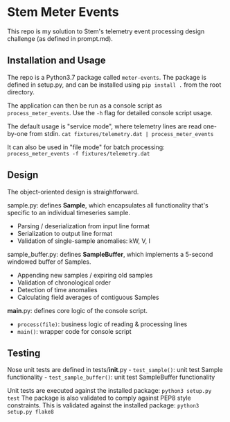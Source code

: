 # Stem Meter Events
This repo is my solution to Stem's telemetry event processing design challenge (as defined in prompt.md).

## Installation and Usage
The repo is a Python3.7 package called `meter-events`.  The package is defined in setup.py, and can be installed using `pip install .` from the root directory.

The application can then be run as a console script as `process_meter_events`. Use the `-h` flag for detailed console script usage.

The default usage is "service mode", where telemetry lines are read one-by-one from stdin. 
`cat fixtures/telemetry.dat | process_meter_events`

It can also be used in "file mode" for batch processing: `process_meter_events -f fixtures/telemetry.dat`

## Design
The object-oriented design is straightforward. 

sample.py: defines **Sample**, which encapsulates all functionality that's specific to an individual timeseries sample.
 - Parsing / deserialization from input line format
 - Serialization to output line format
 - Validation of single-sample anomalies: kW, V, I

sample_buffer.py: defines **SampleBuffer**, which implements a 5-second windowed buffer of Samples.
 - Appending new samples / expiring old samples
 - Validation of chronological order
 - Detection of time anomalies
 - Calculating field averages of contiguous Samples

__main__.py: defines core logic of the console script.
 - `process(file)`: business logic of reading & processing lines
 - `main()`: wrapper code for console script

## Testing
Nose unit tests are defined in tests/__init__.py
	 - `test_sample()`: unit test Sample functionality
	 - `test_sample_buffer()`: unit test SampleBuffer functionality

Unit tests are executed against the installed package: `python3 setup.py test`
The package is also validated to comply against PEP8 style constraints.  This is validated against the installed package: `python3 setup.py flake8`